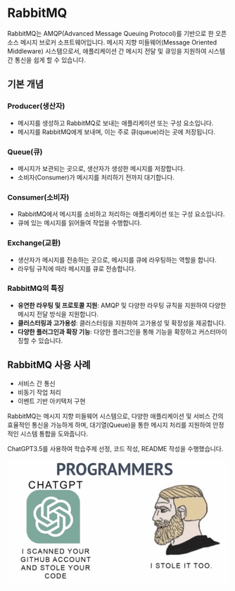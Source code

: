 # RabbitMQ
RabbitMQ는 AMQP(Advanced Message Queuing Protocol)를 기반으로 한 오픈 소스 메시지 브로커 소프트웨어입니다. 메시지 지향 미들웨어(Message Oriented Middleware) 시스템으로서, 애플리케이션 간 메시지 전달 및 큐잉을 지원하여 시스템 간 통신을 쉽게 할 수 있습니다.

## 기본 개념
### Producer(생산자)
 - 메시지를 생성하고 RabbitMQ로 보내는 애플리케이션 또는 구성 요소입니다.
 - 메시지를 RabbitMQ에게 보내며, 이는 주로 큐(queue)라는 곳에 저장됩니다.
### Queue(큐)
 - 메시지가 보관되는 곳으로, 생산자가 생성한 메시지를 저장합니다.
 - 소비자(Consumer)가 메시지를 처리하기 전까지 대기합니다.
### Consumer(소비자)
 - RabbitMQ에서 메시지를 소비하고 처리하는 애플리케이션 또는 구성 요소입니다.
 - 큐에 있는 메시지를 읽어들여 작업을 수행합니다.
### Exchange(교환)
 - 생산자가 메시지를 전송하는 곳으로, 메시지를 큐에 라우팅하는 역할을 합니다.
 - 라우팅 규칙에 따라 메시지를 큐로 전송합니다.
### RabbitMQ의 특징
 - **유연한 라우팅 및 프로토콜 지원**: AMQP 및 다양한 라우팅 규칙을 지원하여 다양한 메시지 전달 방식을 지원합니다.
 - **클러스터링과 고가용성**: 클러스터링을 지원하여 고가용성 및 확장성을 제공합니다.
 - **다양한 플러그인과 확장 기능**: 다양한 플러그인을 통해 기능을 확장하고 커스터마이징할 수 있습니다.
## RabbitMQ 사용 사례
 - 서비스 간 통신
 - 비동기 작업 처리
 - 이벤트 기반 아키텍처 구현

RabbitMQ는 메시지 지향 미들웨어 시스템으로, 다양한 애플리케이션 및 서비스 간의 효율적인 통신을 가능하게 하며, 대기열(Queue)을 통한 메시지 처리를 지원하여 안정적인 시스템 통합을 도와줍니다.

ChatGPT3.5를 사용하여 학습주제 선정, 코드 작성, README 작성을 수행했습니다.

![](./i_stole.jpg)